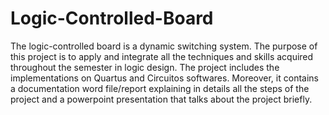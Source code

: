 # Logic-Controlled-Board
The logic-controlled board is a dynamic switching system. The purpose of this project is to apply and integrate all the techniques and skills acquired throughout the semester in logic design.
The project includes the implementations on Quartus and Circuitos softwares. Moreover, it contains a documentation word file/report explaining in details all the steps of the project and a powerpoint presentation that talks about the project briefly.
